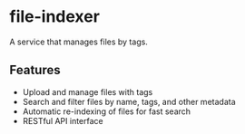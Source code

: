 # file-indexer

A service that manages files by tags.

## Features

- Upload and manage files with tags
- Search and filter files by name, tags, and other metadata
- Automatic re-indexing of files for fast search
- RESTful API interface
